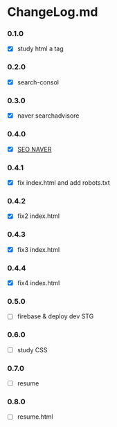 # ChangeLog.md

### 0.1.0
- [X] study html a tag

### 0.2.0
- [X] search-consol

### 0.3.0
- [X] naver searchadvisore

### 0.4.0
- [X] [SEO NAVER](https://github.com/dhkdtld37/dhkdtld37.github.io/issues/6)

### 0.4.1
- [X] fix index.html and add robots.txt

### 0.4.2
- [X] fix2  index.html

### 0.4.3
- [X] fix3  index.html

### 0.4.4
- [X] fix4  index.html

### 0.5.0
- [ ] firebase & deploy dev STG

### 0.6.0
- [ ] study CSS

### 0.7.0
- [ ] resume

### 0.8.0
- [ ] resume.html



